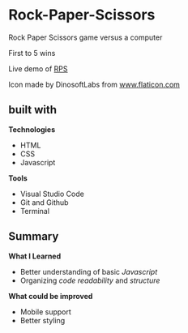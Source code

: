 # Rock-Paper-Scissors
Rock Paper Scissors game versus a computer

First to 5 wins

Live demo of [RPS](https://rps05.netlify.app)

Icon made by DinosoftLabs from www.flaticon.com

## built with
**Technologies**
- HTML
- CSS
- Javascript

**Tools**
- Visual Studio Code
- Git and Github
- Terminal

## Summary
**What I Learned**
- Better understanding of basic *Javascript*
- Organizing *code readability* and *structure*

**What could be improved**
- Mobile support
- Better styling 